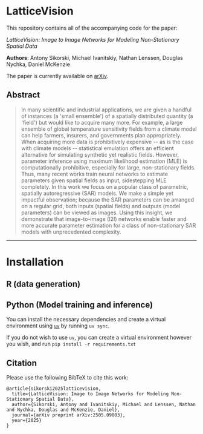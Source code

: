 # LatticeVision

This repository contains all of the accompanying code for the paper: 

*LatticeVision: Image to Image Networks for Modeling Non-Stationary Spatial Data*

**Authors**: Antony Sikorski, Michael Ivanitskiy, Nathan Lenssen, Douglas Nychka, Daniel McKenzie

The paper is currently available on [arXiv](https://arxiv.org/abs/2505.09803).

## Abstract

> In many scientific and industrial applications, we are given a handful of instances (a 'small ensemble') of a spatially distributed quantity (a 'field') but would like to acquire many more. For example, a large ensemble of global temperature sensitivity fields from a climate model can help farmers, insurers, and governments plan appropriately. When acquiring more data is prohibitively expensive -- as is the case with climate models -- statistical emulation offers an efficient alternative for simulating synthetic yet realistic fields. However, parameter inference using maximum likelihood estimation (MLE) is computationally prohibitive, especially for large, non-stationary fields. Thus, many recent works train neural networks to estimate parameters given spatial fields as input, sidestepping MLE completely. In this work we focus on a popular class of parametric, spatially autoregressive (SAR) models. We make a simple yet impactful observation; because the SAR parameters can be arranged on a regular grid, both inputs (spatial fields) and outputs (model parameters) can be viewed as images. Using this insight, we demonstrate that image-to-image (I2I) networks enable faster and more accurate parameter estimation for a class of non-stationary SAR models with unprecedented complexity.

---

# Installation

## R (data generation)



## Python (Model training and inference)

You can install the necessary dependencies and create a virtual environment using [`uv`](https://docs.astral.sh/uv/) by running `uv sync`.

If you do not wish to use `uv`, you can create a virtual environment however you wish, and run `pip install -r requirements.txt`

## Citation

Please use the following BibTeX to cite this work: 

```{bibtex}
@article{sikorski2025latticevision,
  title={LatticeVision: Image to Image Networks for Modeling Non-Stationary Spatial Data},
  author={Sikorski, Antony and Ivanitskiy, Michael and Lenssen, Nathan and Nychka, Douglas and McKenzie, Daniel},
  journal={arXiv preprint arXiv:2505.09803},
  year={2025}
}
```

